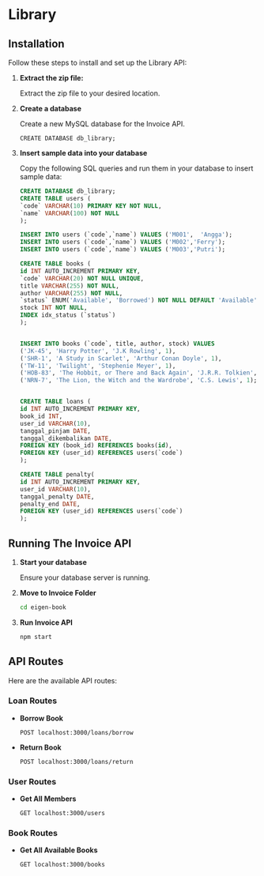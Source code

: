 # Library

## Installation

Follow these steps to install and set up the Library API:

1. **Extract the zip file:**
   
    Extract the zip file to your desired location.

2. **Create a database** 

    Create a new MySQL database for the Invoice API.

    ``` CREATE DATABASE db_library; ```

3. **Insert sample data into your database**

    Copy the following SQL queries and run them in your database to insert sample data:

    ```sql
    CREATE DATABASE db_library;
    CREATE TABLE users (
    `code` VARCHAR(10) PRIMARY KEY NOT NULL,
    `name` VARCHAR(100) NOT NULL
    );

    INSERT INTO users (`code`,`name`) VALUES ('M001',  'Angga');
    INSERT INTO users (`code`,`name`) VALUES ('M002','Ferry');
    INSERT INTO users (`code`,`name`) VALUES ('M003','Putri');

    CREATE TABLE books (
    id INT AUTO_INCREMENT PRIMARY KEY,
    `code` VARCHAR(20) NOT NULL UNIQUE,
    title VARCHAR(255) NOT NULL,
    author VARCHAR(255) NOT NULL,
    `status` ENUM('Available', 'Borrowed') NOT NULL DEFAULT 'Available',
    stock INT NOT NULL,
    INDEX idx_status (`status`)
    );


    INSERT INTO books (`code`, title, author, stock) VALUES
    ('JK-45', 'Harry Potter', 'J.K Rowling', 1),
    ('SHR-1', 'A Study in Scarlet', 'Arthur Conan Doyle', 1),
    ('TW-11', 'Twilight', 'Stephenie Meyer', 1),
    ('HOB-83', 'The Hobbit, or There and Back Again', 'J.R.R. Tolkien', 1),
    ('NRN-7', 'The Lion, the Witch and the Wardrobe', 'C.S. Lewis', 1);


    CREATE TABLE loans (
    id INT AUTO_INCREMENT PRIMARY KEY,
    book_id INT,
    user_id VARCHAR(10),
    tanggal_pinjam DATE,
    tanggal_dikembalikan DATE,
    FOREIGN KEY (book_id) REFERENCES books(id),
    FOREIGN KEY (user_id) REFERENCES users(`code`)
    );

    CREATE TABLE penalty(
    id INT AUTO_INCREMENT PRIMARY KEY,
    user_id VARCHAR(10),
    tanggal_penalty DATE,
    penalty_end DATE,
    FOREIGN KEY (user_id) REFERENCES users(`code`)
    );
    ```

## Running The Invoice API

1. **Start your database**

    Ensure your database server is running.

2. **Move to Invoice Folder**

    ```bash
    cd eigen-book
    ```
    
3. **Run Invoice API**

    ```bash
    npm start
    ```

## API Routes

Here are the available API routes:

### Loan Routes

- **Borrow Book**

    ```http
    POST localhost:3000/loans/borrow
    ```

- **Return Book**

    ```http
    POST localhost:3000/loans/return
    ```

### User Routes

- **Get All Members**

    ```http
    GET localhost:3000/users
    ```


### Book Routes

- **Get All Available Books**

    ```http
    GET localhost:3000/books
    ```

